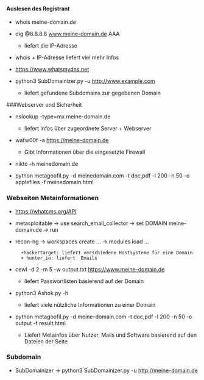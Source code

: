 #### Auslesen des Registrant

+ whois meine-domain.de
    
    
+ dig @8.8.8.8 www.meine-domain.de AAA
    + liefert die IP-Adresse
    
+ whois + IP-Adresse liefert viel mehr Infos
+ https://www.whatsmydns.net

+ python3 SubDomainizer.py -u http://www.example.com
    + liefert gefundene Subdomains zur gegebenen Domain

###Webserver und Sicherheit
+ nslookup -type=mx meine-domain.de  
    + liefert Infos über zugeordnete Server + Webserver
    
+ wafw00f -a https://meine-domain.de 
    + Gibt Informationen über die eingesetzte Firewall
  
+ nikto -h meinedomain.de

  
+ python metagoofil.py -d meinedomain.com -t doc,pdf -l 200 -n 50 -o applefiles -f meinedomain.html

### Webseiten Metainformationen

+ https://whatcms.org/API

+ metasploitable -> use search_email_collector -> set DOMAIN meine-domain.de -> run

+ recon-ng -> workspaces create ... -> modules load ...
  
        +hackertarget: liefert verschiedene Hostsysteme für eine Domain
        + hunter_io: liefert  Emails
+ cewl -d 2 -m 5 -w output.txt https://www.meine-domain.de 
    + liefert Passwortlisten basierend auf der Domain
  
+ python3 Ashok.py -h
    + liefert viele nützliche Informationen zu einer Domain
  
+ python metagoofil.py -d meine-domain.com -t doc,pdf -l 200 -n 50 -o output -f result.html
    + Liefert Metainfos über Nutzer, Mails und Software basierend auf den Dateien der Seite

### 

### Subdomain
+ SubDomainizer -> python3 SubDomainizer.py -u http://meine-domain.de
